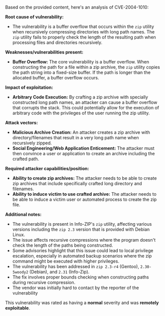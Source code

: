 Based on the provided content, here's an analysis of CVE-2004-1010:

**Root cause of vulnerability:**
- The vulnerability is a buffer overflow that occurs within the `zip` utility when recursively compressing directories with long path names. The `zip` utility fails to properly check the length of the resulting path when processing files and directories recursively.

**Weaknesses/vulnerabilities present:**
- **Buffer Overflow:**  The core vulnerability is a buffer overflow. When constructing the path for a file within a zip archive, the `zip` utility copies the path string into a fixed-size buffer. If the path is longer than the allocated buffer, a buffer overflow occurs.

**Impact of exploitation:**
- **Arbitrary Code Execution:** By crafting a zip archive with specially constructed long path names, an attacker can cause a buffer overflow that corrupts the stack. This could potentially allow for the execution of arbitrary code with the privileges of the user running the zip utility.

**Attack vectors:**
- **Malicious Archive Creation:** An attacker creates a zip archive with directory/filenames that result in a very long path name when recursively zipped.
- **Social Engineering/Web Application Enticement:** The attacker must then convince a user or application to create an archive including the crafted path.

**Required attacker capabilities/position:**
- **Ability to create zip archives:** The attacker needs to be able to create zip archives that include specifically crafted long directory and filenames.
- **Ability to induce victim to use crafted archive:** The attacker needs to be able to induce a victim user or automated process to create the zip file.

**Additional notes:**
- The vulnerability is present in Info-ZIP's `zip` utility, affecting various versions including the `zip 2.3` version that is provided with Debian Linux.
- The issue affects recursive compressions where the program doesn't check the length of the paths being constructed.
- Some advisories highlight that this issue could lead to local privilege escalation, especially in automated backup scenarios where the zip command might be executed with higher privileges.
- The vulnerability has been addressed in `zip 2.3-r4` (Gentoo), `2.30-5woody2` (Debian), and `2.31` (Info-Zip).
- The fix involves proper bounds checking when constructing paths during recursive compression.
- The vendor was initially hard to contact by the reporter of the vulnerability

This vulnerability was rated as having a **normal** severity and was **remotely exploitable**.